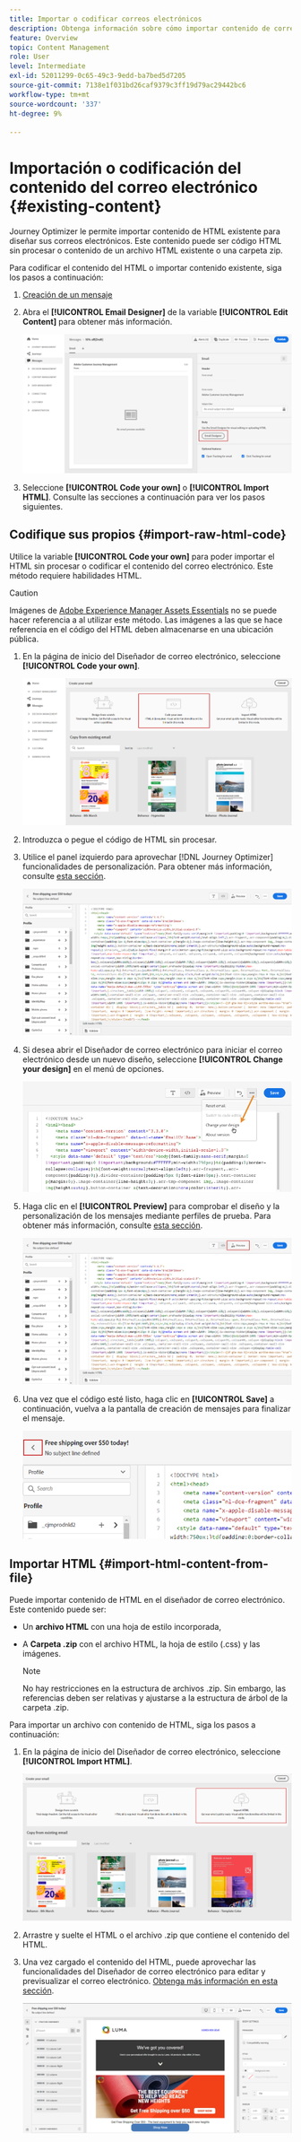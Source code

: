 ```yaml
---
title: Importar o codificar correos electrónicos
description: Obtenga información sobre cómo importar contenido de correo electrónico o codificar sus correos electrónicos
feature: Overview
topic: Content Management
role: User
level: Intermediate
exl-id: 52011299-0c65-49c3-9edd-ba7bed5d7205
source-git-commit: 7138e1f031bd26caf9379c3ff19d79ac29442bc6
workflow-type: tm+mt
source-wordcount: '337'
ht-degree: 9%

---
```


# Importación o codificación del contenido del correo electrónico {#existing-content}

Journey Optimizer le permite importar contenido de HTML existente para diseñar sus correos electrónicos. Este contenido puede ser código HTML sin procesar o contenido de un archivo HTML existente o una carpeta zip.

Para codificar el contenido del HTML o importar contenido existente, siga los pasos a continuación:

1. [Creación de un mensaje ](create-message.md)

1. Abra el **[!UICONTROL Email Designer]** de la variable **[!UICONTROL Edit Content]** para obtener más información.

   ![](assets/import-html_1.png)

1. Seleccione **[!UICONTROL Code your own]** o **[!UICONTROL Import HTML]**. Consulte las secciones a continuación para ver los pasos siguientes.

## Codifique sus propios {#import-raw-html-code}

Utilice la variable **[!UICONTROL Code your own]** para poder importar el HTML sin procesar o codificar el contenido del correo electrónico. Este método requiere habilidades HTML.

>[!CAUTION]
>
> Imágenes de [Adobe Experience Manager Assets Essentials](assets-essentials.md) no se puede hacer referencia a al utilizar este método. Las imágenes a las que se hace referencia en el código del HTML deben almacenarse en una ubicación pública.

1. En la página de inicio del Diseñador de correo electrónico, seleccione **[!UICONTROL Code your own]**.

   ![](assets/code-your-own.png)

1. Introduzca o pegue el código de HTML sin procesar.

1. Utilice el panel izquierdo para aprovechar [!DNL Journey Optimizer] funcionalidades de personalización. Para obtener más información, consulte [esta sección](personalization/personalize.md).

   ![](assets/code-editor.png)

1. Si desea abrir el Diseñador de correo electrónico para iniciar el correo electrónico desde un nuevo diseño, seleccione **[!UICONTROL Change your design]** en el menú de opciones.

   ![](assets/code-editor-change-design.png)

1. Haga clic en el **[!UICONTROL Preview]** para comprobar el diseño y la personalización de los mensajes mediante perfiles de prueba. Para obtener más información, consulte [esta sección](preview.md).

   ![](assets/code-editor-preview.png)

1. Una vez que el código esté listo, haga clic en **[!UICONTROL Save]** a continuación, vuelva a la pantalla de creación de mensajes para finalizar el mensaje.

   ![](assets/code-editor-save.png)

## Importar HTML {#import-html-content-from-file}

Puede importar contenido de HTML en el diseñador de correo electrónico. Este contenido puede ser:

* Un **archivo HTML** con una hoja de estilo incorporada,
* A **Carpeta .zip** con el archivo HTML, la hoja de estilo (.css) y las imágenes.

   >[!NOTE]
   >
   >No hay restricciones en la estructura de archivos .zip. Sin embargo, las referencias deben ser relativas y ajustarse a la estructura de árbol de la carpeta .zip.

Para importar un archivo con contenido de HTML, siga los pasos a continuación:

1. En la página de inicio del Diseñador de correo electrónico, seleccione **[!UICONTROL Import HTML]**.

   ![](assets/import-html_2.png)

1. Arrastre y suelte el HTML o el archivo .zip que contiene el contenido del HTML.

1. Una vez cargado el contenido del HTML, puede aprovechar las funcionalidades del Diseñador de correo electrónico para editar y previsualizar el correo electrónico. [Obtenga más información en esta sección](create-email-content.md).

   ![](assets/html-imported.png)
